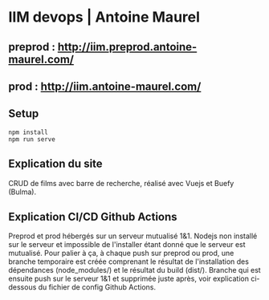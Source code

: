 # IIM devops | Antoine Maurel

## preprod : http://iim.preprod.antoine-maurel.com/
## prod : http://iim.antoine-maurel.com/

## Setup
```
npm install
npm run serve
```

## Explication du site
CRUD de films avec barre de recherche, réalisé avec Vuejs et Buefy (Bulma).

## Explication CI/CD Github Actions
Preprod et prod hébergés sur un serveur mutualisé 1&1. Nodejs non installé sur le serveur et impossible de l'installer étant donné que le serveur est mutualisé. Pour palier à ça, à chaque push sur preprod ou prod, une branche temporaire est créée comprenant le résultat de l'installation des dépendances (node_modules/) et le résultat du build (dist/). Branche qui est ensuite push sur le serveur 1&1 et supprimée juste après, voir explication ci-dessous du fichier de config Github Actions.


